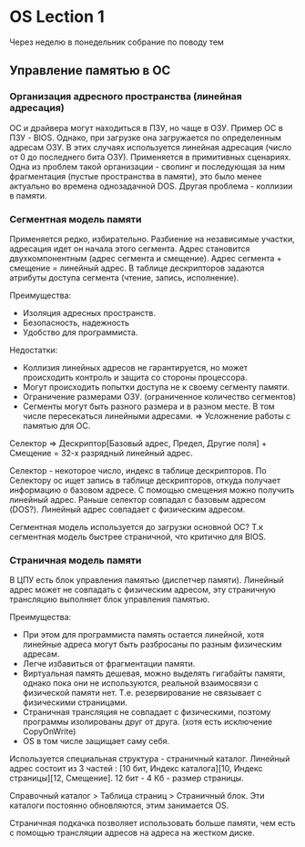 # OS Lection 1
Через неделю в понедельник собрание по поводу тем
## Управление памятью в ОС
### Организация адресного пространства (линейная адресация)
ОС и драйвера могут находиться в ПЗУ, но чаще в ОЗУ.  Пример ОС в ПЗУ - BIOS. Однако, при загрузке она   загружается по определенным адресам ОЗУ. В этих случаях используется линейная адресация (число от 0 до последнего бита ОЗУ). Применяется в примитивных сценариях.  Одна из проблем такой организации - свопинг и последующая за ним фрагментация (пустые пространства в памяти), это было менее актуально во времена однозадачной DOS. Другая проблема - коллизии в памяти.

### Сегментная модель памяти

Применяется редко, избирательно. Разбиение на независимые участки, адресация идет он начала этого сегмента. Адрес становится двухкомпонентным (адрес сегмента и смещение). Адрес сегмента + смещение = линейный адрес. В таблице дескрипторов задаются атрибуты доступа сегмента (чтение, запись, исполнение). 

Преимущества:
* Изоляция адресных пространств.
* Безопасность, надежность
* Удобство для программиста.

Недостатки:
* Коллизия линейных адресов не гарантируется, но может происходить контроль и защита со стороны процессора.
* Могут происходить попытки доступа не к своему сегменту памяти.
* Ограничение размерами ОЗУ. (ограниченное количество сегментов)
* Сегменты могут быть разного размера и в разном месте. В том числе пересекаться линейными адресами. => Усложнение работы с памятью для ОС.

Селектор => Дескриптор[Базовый адрес, Предел, Другие поля] + Смещение = 32-х разрядный линейный адрес.

Селектор - некоторое число, индекс в таблице дескрипторов. По Селектору ос ищет запись в таблице дескрипторов, откуда получает информацию о базовом адресе. С помощью смещения можно получить линейный адрес. Раньше селектор совпадал с базовым адресом (DOS?). Линейный адрес совпадает с физическим адресом.

Сегментная модель используется до загрузки основной ОС? Т.к сегментная модель быстрее страничной, что критично для BIOS.

### Страничная модель памяти

В ЦПУ есть блок управления памятью (диспетчер памяти). Линейный адрес может не совпадать с физическим адресом, эту страничную трансляцию выполняет блок управления памятью. 

Преимущества:
* При этом для программиста память остается линейной, хотя линейные адреса могут быть разбросаны по разным физическим адресам.
* Легче избавиться от фрагментации памяти.
* Виртуальная память дешевая, можно выделять гигабайты памяти, однако пока они не используются, реальной взаимосвязи с физической памяти нет. Т.е. резервирование не связывает с физическими страницами.
* Страничная трансляция не совпадает с физическими, поэтому программы изолированы друг от друга. (хотя есть исключение CopyOnWrite)
* OS в том числе защищает саму себя.

Используется специальная структура - страничный каталог. Линейный адрес состоит из 3 частей : [10 бит, Индекс каталога][10, Индекс страницы][12, Смещение]. 12 бит - 4 Кб - размер страницы.

Справочный каталог > Таблица страниц > Страничный блок. Эти каталоги постоянно обновляются, этим занимается OS. 

Страничная подкачка позволяет использовать больше памяти, чем есть с помощью трансляции адресов на адреса на жестком диске.
